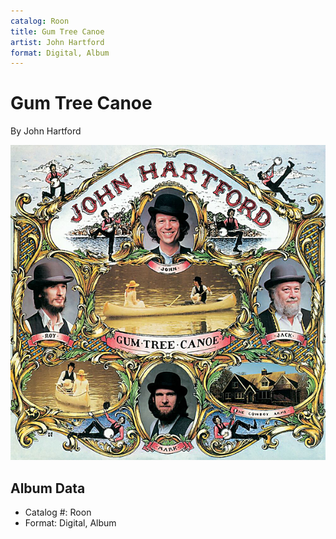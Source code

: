 ```yaml
---
catalog: Roon
title: Gum Tree Canoe
artist: John Hartford
format: Digital, Album
---
```


# Gum Tree Canoe

By John Hartford

![](../../assets/albumcovers/John_Hartford-Gum_Tree_Canoe.png)

## Album Data

- Catalog #: Roon
- Format: Digital, Album

